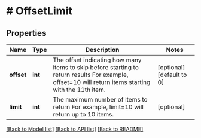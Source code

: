 # # OffsetLimit

## Properties

Name | Type | Description | Notes
------------ | ------------- | ------------- | -------------
**offset** | **int** | The offset indicating how many items to skip before starting to return results  For example, offset&#x3D;10 will return items starting with the 11th item. | [optional] [default to 0]
**limit** | **int** | The maximum number of items to return  For example, limit&#x3D;10 will return up to 10 items. | [optional]

[[Back to Model list]](../../README.md#models) [[Back to API list]](../../README.md#endpoints) [[Back to README]](../../README.md)
